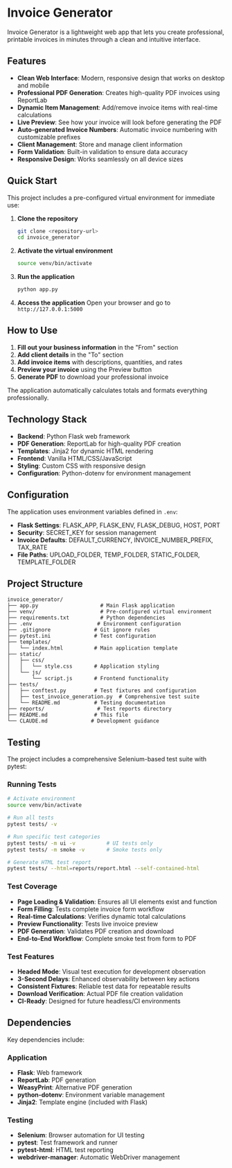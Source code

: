 # Invoice Generator

Invoice Generator is a lightweight web app that lets you create professional, printable invoices in minutes through a clean and intuitive interface.

## Features

- **Clean Web Interface**: Modern, responsive design that works on desktop and mobile
- **Professional PDF Generation**: Creates high-quality PDF invoices using ReportLab
- **Dynamic Item Management**: Add/remove invoice items with real-time calculations
- **Live Preview**: See how your invoice will look before generating the PDF
- **Auto-generated Invoice Numbers**: Automatic invoice numbering with customizable prefixes
- **Client Management**: Store and manage client information
- **Form Validation**: Built-in validation to ensure data accuracy
- **Responsive Design**: Works seamlessly on all device sizes

## Quick Start

This project includes a pre-configured virtual environment for immediate use:

1. **Clone the repository**
   ```bash
   git clone <repository-url>
   cd invoice_generator
   ```

2. **Activate the virtual environment**
   ```bash
   source venv/bin/activate
   ```

3. **Run the application**
   ```bash
   python app.py
   ```

4. **Access the application**
   Open your browser and go to `http://127.0.0.1:5000`

## How to Use

1. **Fill out your business information** in the "From" section
2. **Add client details** in the "To" section
3. **Add invoice items** with descriptions, quantities, and rates
4. **Preview your invoice** using the Preview button
5. **Generate PDF** to download your professional invoice

The application automatically calculates totals and formats everything professionally.

## Technology Stack

- **Backend**: Python Flask web framework
- **PDF Generation**: ReportLab for high-quality PDF creation
- **Templates**: Jinja2 for dynamic HTML rendering
- **Frontend**: Vanilla HTML/CSS/JavaScript
- **Styling**: Custom CSS with responsive design
- **Configuration**: Python-dotenv for environment management

## Configuration

The application uses environment variables defined in `.env`:
- **Flask Settings**: FLASK_APP, FLASK_ENV, FLASK_DEBUG, HOST, PORT
- **Security**: SECRET_KEY for session management
- **Invoice Defaults**: DEFAULT_CURRENCY, INVOICE_NUMBER_PREFIX, TAX_RATE
- **File Paths**: UPLOAD_FOLDER, TEMP_FOLDER, STATIC_FOLDER, TEMPLATE_FOLDER

## Project Structure

```
invoice_generator/
├── app.py                    # Main Flask application
├── venv/                     # Pre-configured virtual environment
├── requirements.txt          # Python dependencies
├── .env                     # Environment configuration
├── .gitignore              # Git ignore rules
├── pytest.ini              # Test configuration
├── templates/
│   └── index.html          # Main application template
├── static/
│   ├── css/
│   │   └── style.css       # Application styling
│   └── js/
│       └── script.js       # Frontend functionality
├── tests/
│   ├── conftest.py         # Test fixtures and configuration
│   ├── test_invoice_generation.py  # Comprehensive test suite
│   └── README.md           # Testing documentation
├── reports/                 # Test reports directory
├── README.md               # This file
└── CLAUDE.md              # Development guidance
```

## Testing

The project includes a comprehensive Selenium-based test suite with pytest:

### Running Tests

```bash
# Activate environment
source venv/bin/activate

# Run all tests
pytest tests/ -v

# Run specific test categories
pytest tests/ -m ui -v          # UI tests only
pytest tests/ -m smoke -v       # Smoke tests only

# Generate HTML test report
pytest tests/ --html=reports/report.html --self-contained-html
```

### Test Coverage

- **Page Loading & Validation**: Ensures all UI elements exist and function
- **Form Filling**: Tests complete invoice form workflow
- **Real-time Calculations**: Verifies dynamic total calculations
- **Preview Functionality**: Tests live invoice preview
- **PDF Generation**: Validates PDF creation and download
- **End-to-End Workflow**: Complete smoke test from form to PDF

### Test Features

- **Headed Mode**: Visual test execution for development observation
- **3-Second Delays**: Enhanced observability between key actions
- **Consistent Fixtures**: Reliable test data for repeatable results
- **Download Verification**: Actual PDF file creation validation
- **CI-Ready**: Designed for future headless/CI environments

## Dependencies

Key dependencies include:

### Application
- **Flask**: Web framework
- **ReportLab**: PDF generation
- **WeasyPrint**: Alternative PDF generation
- **python-dotenv**: Environment variable management
- **Jinja2**: Template engine (included with Flask)

### Testing
- **Selenium**: Browser automation for UI testing
- **pytest**: Test framework and runner
- **pytest-html**: HTML test reporting
- **webdriver-manager**: Automatic WebDriver management

